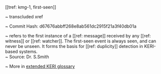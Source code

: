 [[tref: kmg-1, first-seen]]

~ <!-- This is a copy of the saved remote text. Remove it if you like. It is automatically (re)generated --><span class="transcluded-xref-term">transcluded xref</span>

~ Commit Hash: d67676abbff268e8ab561dc2915f21a3f40db01a

~ refers to the first instance of a [[ref: message]] received by any [[ref: witness]] or [[ref: watcher]]. The first-seen event is always seen, and can never be unseen. It forms the basis for [[ref: duplicity]] detection in KERI-based systems.  
~ Source: Dr. S.Smith

~ More in <a href="https://weboftrust.github.io/WOT-terms/docs/glossary/first-seen">extended KERI glossary</a>
